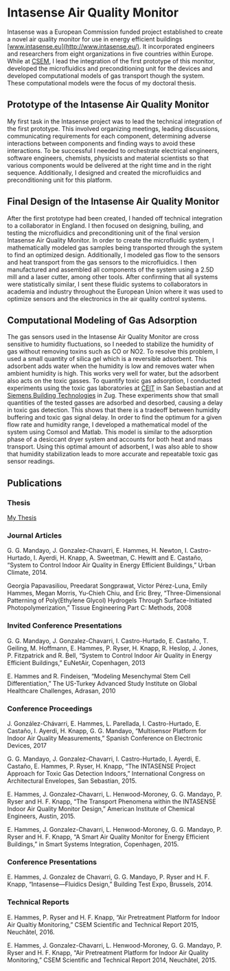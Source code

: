 # Intasense Air Quality Monitor
Intasense was a European Commission funded project established to create a novel air quality monitor for use in energy efficient buildings [www.intasense.eu](http://www.intasense.eu/). It incorporated engineers and researchers from eight organizations in five countries within Europe. While at [CSEM](https://www.csem.ch/home), I lead the integration of the first prototype of this monitor, developed the microfluidics and preconditioning unit for the devices and developed computational models of gas transport though the system. These computational models were the focus of my doctoral thesis.

## Prototype of the Intasense Air Quality Monitor

My first task in the Intasense project was to lead the technical integration of the first prototype. This involved organizing meetings, leading discussions, communicating requirements for each component, determining adverse interactions between components and finding ways to avoid these interactions. To be successful I needed to orchestrate electrical engineers, software engineers, chemists, physicists and material scientists so that various components would be delivered at the right time and in the right sequence. Additionally, I designed and created the microfluidics and preconditioning unit for this platform.

## Final Design of the Intasense Air Quality Monitor

After the first prototype had been created, I handed off technical integration to a collaborator in England. I then  focused on designing, builing, and testing the microfluidics and preconditioning unit of the final version Intasense Air Quality Monitor. In order to create the microfluidic system, I mathematically modeled gas samples being transported through the system to find an optimized design. Additionally, I modeled gas flow to the sensors and heat transport from the gas sensors to the microfluidics. I then manufactured and assembled all components of the system using a 2.5D mill and a laser cutter, among other tools. After confirming that all systems were statistically similar, I sent these fluidic systems to collaborators in academia and industry throughout the European Union where it was used to optimize sensors and the electronics in the air quality control systems.  

## Computational Modeling of Gas Adsorption

The gas sensors used in the Intasense Air Quality Monitor are cross sensitive to humidity fluctuations, so I needed to stabilize the humidity of gas without removing toxins such as CO or NO2. To resolve this problem, I used a small quantity of silica gel which is a reversible adsorbent. This adsorbent adds water when the humidity is low and removes water when ambient humidity is high. This works very well for water, but the adsorbent also acts on the toxic gasses. To quantify toxic gas adsorption, I conducted experiments using the toxic gas laboratories at [CEIT](https://www.ceit.es/en/industrial-sectors/environmental/gas-and-odour-sensoring-and-treatment/air-a-gas-quality-monitoring) in San Sebastian and at [Siemens Building Technologies](https://www.siemens.com/global/en/home/products/buildings.html) in Zug. These experiments show that small quantities of the tested gasses are adsorbed and desorbed, causing a delay in toxic gas detection. This shows that there is a tradeoff between humidity buffering and toxic gas signal delay. In order to find the optimum for a given flow rate and humidity range, I developed a mathematical model of the system using Comsol and Matlab. This model is similar to the adsorption phase of a desiccant dryer system and accounts for both heat and mass transport. Using this optimal amount of adsorbent, I was also able to show that humidity stabilization leads to more accurate and repeatable toxic gas sensor readings.

## Publications
### Thesis
[My Thesis](https://infoscience.epfl.ch/record/219118?ln=en)

### Journal Articles

G. G. Mandayo, J. Gonzalez-Chavarri, E. Hammes, H. Newton, I. Castro-Hurtado, I. Ayerdi, H. Knapp, A. Sweetman, C. Hewitt and E. Castaño, “System to Control Indoor Air Quality in Energy Efficient Buildings,” Urban Climate, 2014.

Georgia Papavasiliou, Preedarat Songprawat, Victor Pérez-Luna, Emily Hammes, Megan Morris, Yu-Chieh Chiu, and Eric Brey, “Three-Dimensional Patterning of Poly(Ethylene Glycol) Hydrogels Through Surface-Initiated Photopolymerization,” Tissue Engineering Part C: Methods, 2008

### Invited Conference Presentations
G. G. Mandayo, J. Gonzalez-Chavarri, I. Castro-Hurtado,  E. Castaño,  T. Geiling, M. Hoffmann, E. Hammes, P. Ryser, H. Knapp, R. Heslop, J. Jones, P. Fitzpatrick  and R. Bell, “System to Control Indoor Air Quality in Energy Efficient Buildings,” EuNetAir, Copenhagen, 2013

E. Hammes and R. Findeisen, “Modeling Mesenchymal Stem Cell Differentiation,” The US-Turkey Advanced Study Institute on Global Healthcare Challenges, Adrasan, 2010

### Conference Proceedings
J. González-Chávarri, E. Hammes, L. Parellada, I. Castro-Hurtado, E. Castaño, I. Ayerdi, H. Knapp, G. G.
Mandayo, “Multisensor Platform for Indoor Air Quality Measurements,” Spanish Conference on
Electronic Devices, 2017

G. G. Mandayo, J. Gonzalez-Chavarri, I. Castro-Hurtado, I. Ayerdi, E. Castaño, E. Hammes, P. Ryser, H. Knapp, “The INTASENSE Project Approach for Toxic Gas Detection Indoors,” International Congress on Architectural Envelopes, San Sebastian, 2015.

E. Hammes, J. Gonzalez-Chavarri, L. Henwood-Moroney, G. G. Mandayo, P. Ryser and H. F. Knapp, “The Transport Phenomena within the  INTASENSE Indoor Air Quality Monitor Design,” American Institute of Chemical Engineers, Austin, 2015.

E. Hammes, J. Gonzalez-Chavarri, L. Henwood-Moroney, G. G. Mandayo, P. Ryser and H. F. Knapp, “A Smart Air Quality Monitor for Energy Efficient Buildings,” in Smart Systems Integration, Copenhagen, 2015.

### Conference Presentations
E. Hammes, J. Gonzalez de Chavarri, G. G. Mandayo, P. Ryser and H. F. Knapp, “Intasense—Fluidics Design,” Building Test Expo, Brussels, 2014.

### Technical Reports
E. Hammes, P. Ryser and H. F. Knapp, “Air Pretreatment Platform for Indoor Air Qualtiy Monitoring,” CSEM Scientific and Technical Report 2015, Neuchâtel, 2016.

E. Hammes, J. Gonzalez-Chavarri, L. Henwood-Moroney, G. G. Mandayo, P. Ryser and H. F. Knapp, “Air Pretreatment Platform for Indoor Air Quality Monitoring,” CSEM Scientific and Technical Report 2014, Neuchâtel, 2015.
